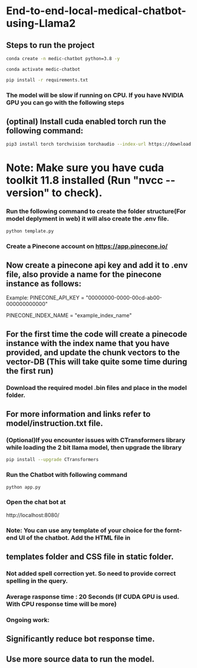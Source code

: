 # End-to-end-local-medical-chatbot-using-Llama2

## Steps to run the project

```bash
conda create -n medic-chatbot python=3.8 -y
```

```bash
conda activate medic-chatbot
```

```bash
pip install -r requirements.txt
```

### The model will be slow if running on CPU. If you have NVIDIA GPU you can go with the following steps
## (optinal) Install cuda enabled torch run the following command:
```bash
pip3 install torch torchvision torchaudio --index-url https://download.pytorch.org/whl/cu118
```
# Note: Make sure you have cuda toolkit 11.8 installed (Run "nvcc --version" to check).


### Run the following command to create the folder structure(For model deplyment in web) it will also create the .env file.
```bash
python template.py
```

### Create a Pinecone account on https://app.pinecone.io/ 
## Now create a pinecone api key and add it to .env file, also provide a name for the pinecone instance as follows:
Example: 
PINECONE_API_KEY = "00000000-0000-00cd-ab00-000000000000"

PINECONE_INDEX_NAME = "example_index_name"


## For the first time the code will create a pinecode instance with the index name that you have provided, and update the chunk vectors to the vector-DB (This will take quite some time during the first run)


### Download the required model .bin files and place in the model folder.
## For more information and links refer to model/instruction.txt file. 

### (Optional)If you encounter issues with CTransformers library while loading the 2 bit llama model, then upgrade the library
```bash
pip install --upgrade CTransformers
```

### Run the Chatbot with following command
```bash
python app.py
```

### Open the chat bot at 
http://localhost:8080/

### Note: You can use any template of your choice for the fornt-end UI of the chatbot. Add the HTML file in 
## templates folder and CSS file in static folder. 


### Not added spell correction yet. So need to provide correct spelling in the query.

### Average rasponse time : 20 Seconds (If CUDA GPU is used. With CPU response time will be more)


### Ongoing work:
## Significantly reduce bot response time.
## Use more source data to run the model.   
